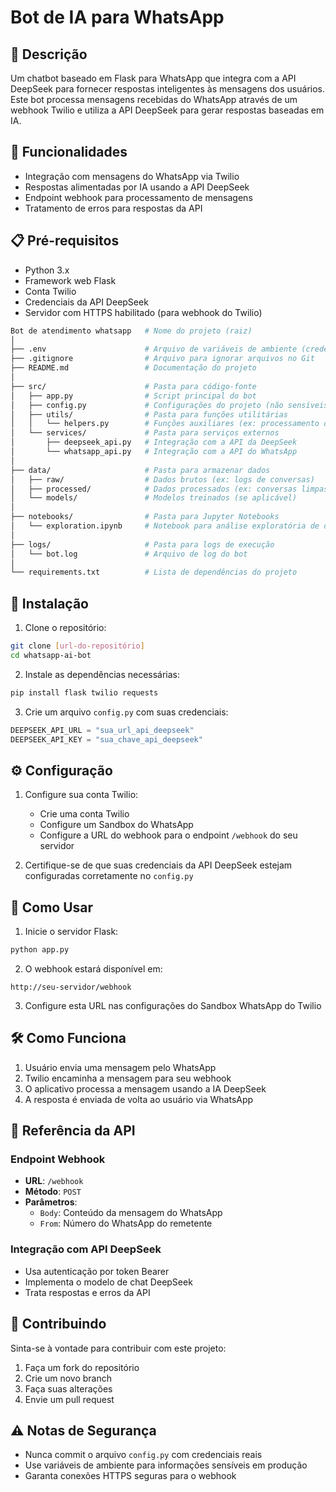 # Bot de IA para WhatsApp

## 📝 Descrição
Um chatbot baseado em Flask para WhatsApp que integra com a API DeepSeek para fornecer respostas inteligentes às mensagens dos usuários. Este bot processa mensagens recebidas do WhatsApp através de um webhook Twilio e utiliza a API DeepSeek para gerar respostas baseadas em IA.

## 🚀 Funcionalidades
- Integração com mensagens do WhatsApp via Twilio
- Respostas alimentadas por IA usando a API DeepSeek
- Endpoint webhook para processamento de mensagens
- Tratamento de erros para respostas da API

## 📋 Pré-requisitos
- Python 3.x
- Framework web Flask
- Conta Twilio
- Credenciais da API DeepSeek
- Servidor com HTTPS habilitado (para webhook do Twilio)

```bash
Bot de atendimento whatsapp   # Nome do projeto (raiz)
│
├── .env                      # Arquivo de variáveis de ambiente (credenciais)
├── .gitignore                # Arquivo para ignorar arquivos no Git 
├── README.md                 # Documentação do projeto
│
├── src/                      # Pasta para código-fonte
│   ├── app.py                # Script principal do bot
│   ├── config.py             # Configurações do projeto (não sensíveis)
│   ├── utils/                # Pasta para funções utilitárias
│   │   └── helpers.py        # Funções auxiliares (ex: processamento de texto)
│   └── services/             # Pasta para serviços externos
│       ├── deepseek_api.py   # Integração com a API da DeepSeek
│       └── whatsapp_api.py   # Integração com a API do WhatsApp
│
├── data/                     # Pasta para armazenar dados
│   ├── raw/                  # Dados brutos (ex: logs de conversas)
│   ├── processed/            # Dados processados (ex: conversas limpas)
│   └── models/               # Modelos treinados (se aplicável)
│
├── notebooks/                # Pasta para Jupyter Notebooks
│   └── exploration.ipynb     # Notebook para análise exploratória de dados
│
├── logs/                     # Pasta para logs de execução
│   └── bot.log               # Arquivo de log do bot
│
└── requirements.txt          # Lista de dependências do projeto
```


## 🔧 Instalação

1. Clone o repositório:
```bash
git clone [url-do-repositório]
cd whatsapp-ai-bot
```

2. Instale as dependências necessárias:
```bash
pip install flask twilio requests
```

3. Crie um arquivo `config.py` com suas credenciais:
```python
DEEPSEEK_API_URL = "sua_url_api_deepseek"
DEEPSEEK_API_KEY = "sua_chave_api_deepseek"
```

## ⚙️ Configuração

1. Configure sua conta Twilio:
   - Crie uma conta Twilio
   - Configure um Sandbox do WhatsApp
   - Configure a URL do webhook para o endpoint `/webhook` do seu servidor

2. Certifique-se de que suas credenciais da API DeepSeek estejam configuradas corretamente no `config.py`

## 🚀 Como Usar

1. Inicie o servidor Flask:
```bash
python app.py
```

2. O webhook estará disponível em:
```
http://seu-servidor/webhook
```

3. Configure esta URL nas configurações do Sandbox WhatsApp do Twilio

## 🛠️ Como Funciona

1. Usuário envia uma mensagem pelo WhatsApp
2. Twilio encaminha a mensagem para seu webhook
3. O aplicativo processa a mensagem usando a IA DeepSeek
4. A resposta é enviada de volta ao usuário via WhatsApp

## 📝 Referência da API

### Endpoint Webhook
- **URL**: `/webhook`
- **Método**: `POST`
- **Parâmetros**:
  - `Body`: Conteúdo da mensagem do WhatsApp
  - `From`: Número do WhatsApp do remetente

### Integração com API DeepSeek
- Usa autenticação por token Bearer
- Implementa o modelo de chat DeepSeek
- Trata respostas e erros da API

## 🤝 Contribuindo
Sinta-se à vontade para contribuir com este projeto:
1. Faça um fork do repositório
2. Crie um novo branch
3. Faça suas alterações
4. Envie um pull request

## ⚠️ Notas de Segurança
- Nunca commit o arquivo `config.py` com credenciais reais
- Use variáveis de ambiente para informações sensíveis em produção
- Garanta conexões HTTPS seguras para o webhook





